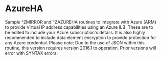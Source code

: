 # AzureHA
Sample ^ZMIRROR and ^ZAZUREHA routines to integrate with Azure (ARM) to provide Virtual IP address capabilities using an Azure ILB. 
These are to be edited to include your Azure subscription's details.
It is also highly recommended to include data element encryption to provide protection for any Azure credential.
Please note: Due to the use of JSON within this routine, this version requires version 2016.1 to operation.  Prior versions will error with SYNTAX errors.
